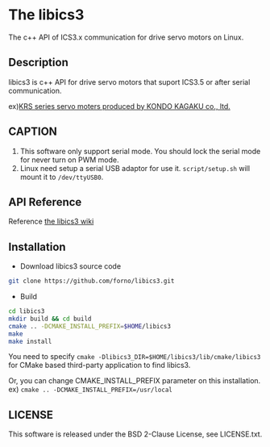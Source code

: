 # The libics3
The c++ API of ICS3.x communication for drive servo motors on Linux.

## Description
libics3 is c++ API for drive servo motors
that suport ICS3.5 or after serial communication.

ex)[KRS series servo moters produced by KONDO KAGAKU co., ltd.](http://kondo-robot.com/product-category/servomotor/krs)

## CAPTION
1. This software only support serial mode. You should lock the serial mode for never turn on PWM mode.
2. Linux need setup a serial USB adaptor for use it. `script/setup.sh` will mount it to `/dev/ttyUSB0`.

## API Reference
Reference [the libics3 wiki](https://github.com/forno/libics3/wiki)

## Installation
- Download libics3 source code

```sh
git clone https://github.com/forno/libics3.git
```
- Build

```sh
cd libics3
mkdir build && cd build
cmake .. -DCMAKE_INSTALL_PREFIX=$HOME/libics3
make
make install
```
You need to specify `cmake -Dlibics3_DIR=$HOME/libics3/lib/cmake/libics3`
for CMake based third-party application to find libics3.

Or, you can change CMAKE_INSTALL_PREFIX parameter on this installation.
ex) `cmake .. -DCMAKE_INSTALL_PREFIX=/usr/local`

## LICENSE
This software is released under the BSD 2-Clause License, see LICENSE.txt.
